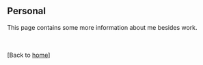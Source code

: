 ## Personal


This page contains some more information about me besides work.



<br><br>[Back to [home](index.md)]
